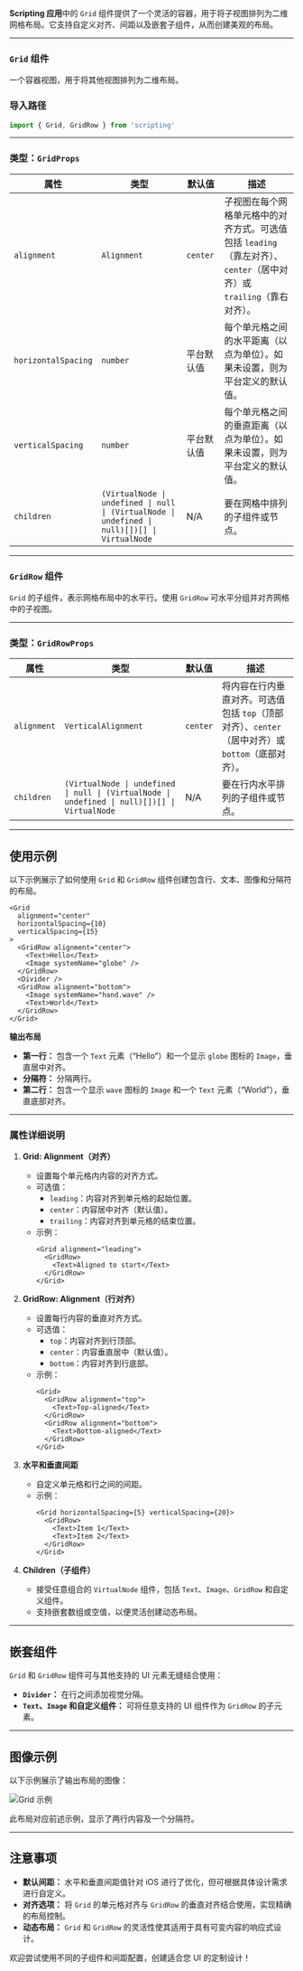 **Scripting 应用**中的 `Grid` 组件提供了一个灵活的容器，用于将子视图排列为二维网格布局。它支持自定义对齐、间距以及嵌套子组件，从而创建美观的布局。

---

### `Grid` 组件

一个容器视图，用于将其他视图排列为二维布局。

### 导入路径
```ts
import { Grid, GridRow } from 'scripting'
```

---

### 类型：`GridProps`

| 属性                  | 类型                                                                                        | 默认值            | 描述                                                                                                          |
|-----------------------|-------------------------------------------------------------------------------------------|------------------|--------------------------------------------------------------------------------------------------------------|
| `alignment`           | `Alignment`                                                                              | `center`         | 子视图在每个网格单元格中的对齐方式。可选值包括 `leading`（靠左对齐）、`center`（居中对齐）或 `trailing`（靠右对齐）。 |
| `horizontalSpacing`   | `number`                                                                                 | 平台默认值        | 每个单元格之间的水平距离（以点为单位）。如果未设置，则为平台定义的默认值。                                     |
| `verticalSpacing`     | `number`                                                                                 | 平台默认值        | 每个单元格之间的垂直距离（以点为单位）。如果未设置，则为平台定义的默认值。                                     |
| `children`            | `(VirtualNode \| undefined \| null \| (VirtualNode \| undefined \| null)[])[] \| VirtualNode` | N/A              | 要在网格中排列的子组件或节点。                                                                                |

---

### `GridRow` 组件

`Grid` 的子组件，表示网格布局中的水平行。使用 `GridRow` 可水平分组并对齐网格中的子视图。

---

### 类型：`GridRowProps`

| 属性         | 类型                                                                                        | 默认值  | 描述                                                                                                    |
|--------------|-------------------------------------------------------------------------------------------|--------|--------------------------------------------------------------------------------------------------------|
| `alignment`  | `VerticalAlignment`                                                                       | `center` | 将内容在行内垂直对齐。可选值包括 `top`（顶部对齐）、`center`（居中对齐）或 `bottom`（底部对齐）。          |
| `children`   | `(VirtualNode \| undefined \| null \| (VirtualNode \| undefined \| null)[])[] \| VirtualNode` | N/A    | 要在行内水平排列的子组件或节点。                                                                        |

---

## 使用示例

以下示例展示了如何使用 `Grid` 和 `GridRow` 组件创建包含行、文本、图像和分隔符的布局。

```tsx
<Grid
  alignment="center"
  horizontalSpacing={10}
  verticalSpacing={15}
>
  <GridRow alignment="center">
    <Text>Hello</Text>
    <Image systemName="globe" />
  </GridRow>
  <Divider />
  <GridRow alignment="bottom">
    <Image systemName="hand.wave" />
    <Text>World</Text>
  </GridRow>
</Grid>
```

**输出布局**

- **第一行：** 包含一个 `Text` 元素（“Hello”）和一个显示 `globe` 图标的 `Image`，垂直居中对齐。
- **分隔符：** 分隔两行。
- **第二行：** 包含一个显示 `wave` 图标的 `Image` 和一个 `Text` 元素（“World”），垂直底部对齐。

---

### 属性详细说明

1. **Grid: Alignment（对齐）**
   - 设置每个单元格内内容的对齐方式。
   - 可选值：
     - `leading`：内容对齐到单元格的起始位置。
     - `center`：内容居中对齐（默认值）。
     - `trailing`：内容对齐到单元格的结束位置。
   - 示例：
     ```tsx
     <Grid alignment="leading">
       <GridRow>
         <Text>Aligned to start</Text>
       </GridRow>
     </Grid>
     ```

2. **GridRow: Alignment（行对齐）**
   - 设置每行内容的垂直对齐方式。
   - 可选值：
     - `top`：内容对齐到行顶部。
     - `center`：内容垂直居中（默认值）。
     - `bottom`：内容对齐到行底部。
   - 示例：
     ```tsx
     <Grid>
       <GridRow alignment="top">
         <Text>Top-aligned</Text>
       </GridRow>
       <GridRow alignment="bottom">
         <Text>Bottom-aligned</Text>
       </GridRow>
     </Grid>
     ```

3. **水平和垂直间距**
   - 自定义单元格和行之间的间距。
   - 示例：
     ```tsx
     <Grid horizontalSpacing={5} verticalSpacing={20}>
       <GridRow>
         <Text>Item 1</Text>
         <Text>Item 2</Text>
       </GridRow>
     </Grid>
     ```

4. **Children（子组件）**
   - 接受任意组合的 `VirtualNode` 组件，包括 `Text`、`Image`、`GridRow` 和自定义组件。
   - 支持嵌套数组或空值，以便灵活创建动态布局。

---

## 嵌套组件

`Grid` 和 `GridRow` 组件可与其他支持的 UI 元素无缝结合使用：
- **`Divider`：** 在行之间添加视觉分隔。
- **`Text`、`Image` 和自定义组件：** 可将任意支持的 UI 组件作为 `GridRow` 的子元素。

---

## 图像示例

以下示例展示了输出布局的图像：

![Grid 示例](https://docs-assets.developer.apple.com/published/f20954fd2b30390306220984d444d0cf/Grid-2-iOS@2x.png)

此布局对应前述示例，显示了两行内容及一个分隔符。

---

## 注意事项

- **默认间距：** 水平和垂直间距值针对 iOS 进行了优化，但可根据具体设计需求进行自定义。
- **对齐选项：** 将 `Grid` 的单元格对齐与 `GridRow` 的垂直对齐结合使用，实现精确的布局控制。
- **动态布局：** `Grid` 和 `GridRow` 的灵活性使其适用于具有可变内容的响应式设计。

欢迎尝试使用不同的子组件和间距配置，创建适合您 UI 的定制设计！